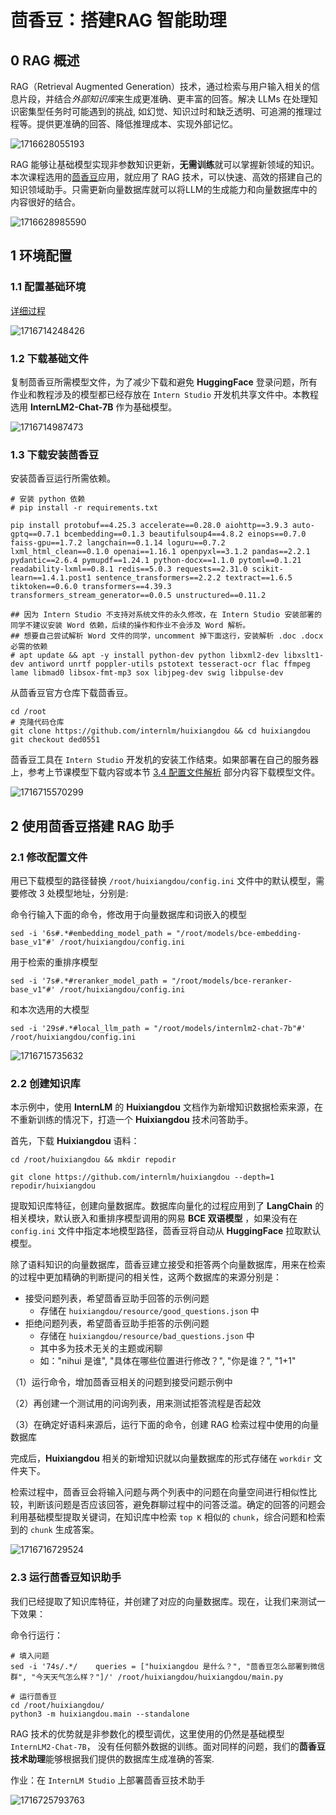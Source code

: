 # 茴香豆：搭建RAG 智能助理

## 0 RAG 概述

RAG（Retrieval Augmented Generation）技术，通过检索与用户输入相关的信息片段，并结合*外部知识库*来生成更准确、更丰富的回答。解决 LLMs 在处理知识密集型任务时可能遇到的挑战, 如幻觉、知识过时和缺乏透明、可追溯的推理过程等。提供更准确的回答、降低推理成本、实现外部记忆。

![1716628055193](image/lesson3/1716628055193.png)

RAG 能够让基础模型实现非参数知识更新，**无需训练**就可以掌握新领域的知识。本次课程选用的[茴香豆](https://github.com/InternLM/HuixiangDou)应用，就应用了 RAG 技术，可以快速、高效的搭建自己的知识领域助手。只需更新向量数据库就可以将LLM的生成能力和向量数据库中的内容很好的结合。

![1716628985590](image/lesson3/1716628985590.png)

## 1 环境配置

### 1.1 配置基础环境

[详细过程](https://github.com/InternLM/Tutorial/blob/camp2/huixiangdou/readme.md#1-%E7%8E%AF%E5%A2%83%E9%85%8D%E7%BD%AE)

![1716714248426](image/lesson3/1716714248426.png)

### 1.2 下载基础文件

复制茴香豆所需模型文件，为了减少下载和避免 **HuggingFace** 登录问题，所有作业和教程涉及的模型都已经存放在 `Intern Studio` 开发机共享文件中。本教程选用 **InternLM2-Chat-7B** 作为基础模型。

![1716714987473](image/lesson3/1716714987473.png)

### 1.3 下载安装茴香豆

安装茴香豆运行所需依赖。

```shell
# 安装 python 依赖
# pip install -r requirements.txt

pip install protobuf==4.25.3 accelerate==0.28.0 aiohttp==3.9.3 auto-gptq==0.7.1 bcembedding==0.1.3 beautifulsoup4==4.8.2 einops==0.7.0 faiss-gpu==1.7.2 langchain==0.1.14 loguru==0.7.2 lxml_html_clean==0.1.0 openai==1.16.1 openpyxl==3.1.2 pandas==2.2.1 pydantic==2.6.4 pymupdf==1.24.1 python-docx==1.1.0 pytoml==0.1.21 readability-lxml==0.8.1 redis==5.0.3 requests==2.31.0 scikit-learn==1.4.1.post1 sentence_transformers==2.2.2 textract==1.6.5 tiktoken==0.6.0 transformers==4.39.3 transformers_stream_generator==0.0.5 unstructured==0.11.2

## 因为 Intern Studio 不支持对系统文件的永久修改，在 Intern Studio 安装部署的同学不建议安装 Word 依赖，后续的操作和作业不会涉及 Word 解析。
## 想要自己尝试解析 Word 文件的同学，uncomment 掉下面这行，安装解析 .doc .docx 必需的依赖
# apt update && apt -y install python-dev python libxml2-dev libxslt1-dev antiword unrtf poppler-utils pstotext tesseract-ocr flac ffmpeg lame libmad0 libsox-fmt-mp3 sox libjpeg-dev swig libpulse-dev
```

从茴香豆官方仓库下载茴香豆。

```
cd /root
# 克隆代码仓库
git clone https://github.com/internlm/huixiangdou && cd huixiangdou
git checkout ded0551
```

茴香豆工具在 `Intern Studio` 开发机的安装工作结束。如果部署在自己的服务器上，参考上节课模型下载内容或本节 [3.4 配置文件解析](https://github.com/InternLM/Tutorial/blob/camp2/huixiangdou/readme.md#34-%E9%85%8D%E7%BD%AE%E6%96%87%E4%BB%B6%E8%A7%A3%E6%9E%90) 部分内容下载模型文件。

![1716715570299](image/lesson3/1716715570299.png)

## 2 使用茴香豆搭建 RAG 助手

### 2.1 修改配置文件

用已下载模型的路径替换 `/root/huixiangdou/config.ini` 文件中的默认模型，需要修改 3 处模型地址，分别是:

命令行输入下面的命令，修改用于向量数据库和词嵌入的模型

```shell
sed -i '6s#.*#embedding_model_path = "/root/models/bce-embedding-base_v1"#' /root/huixiangdou/config.ini
```

用于检索的重排序模型

```shell
sed -i '7s#.*#reranker_model_path = "/root/models/bce-reranker-base_v1"#' /root/huixiangdou/config.ini
```

和本次选用的大模型

```shell
sed -i '29s#.*#local_llm_path = "/root/models/internlm2-chat-7b"#' /root/huixiangdou/config.ini
```

![1716715735632](image/lesson3/1716715735632.png)

### 2.2 创建知识库

本示例中，使用 **InternLM** 的 **Huixiangdou** 文档作为新增知识数据检索来源，在不重新训练的情况下，打造一个 **Huixiangdou** 技术问答助手。

首先，下载 **Huixiangdou** 语料：

```shell
cd /root/huixiangdou && mkdir repodir

git clone https://github.com/internlm/huixiangdou --depth=1 repodir/huixiangdou
```

提取知识库特征，创建向量数据库。数据库向量化的过程应用到了 **LangChain** 的相关模块，默认嵌入和重排序模型调用的网易  **BCE 双语模型** ，如果没有在 `config.ini` 文件中指定本地模型路径，茴香豆将自动从 **HuggingFace** 拉取默认模型。

除了语料知识的向量数据库，茴香豆建立接受和拒答两个向量数据库，用来在检索的过程中更加精确的判断提问的相关性，这两个数据库的来源分别是：

* 接受问题列表，希望茴香豆助手回答的示例问题
  * 存储在 `huixiangdou/resource/good_questions.json` 中
* 拒绝问题列表，希望茴香豆助手拒答的示例问题
  * 存储在 `huixiangdou/resource/bad_questions.json` 中
  * 其中多为技术无关的主题或闲聊
  * 如："nihui 是谁", "具体在哪些位置进行修改？", "你是谁？", "1+1"

（1）运行命令，增加茴香豆相关的问题到接受问题示例中

（2）再创建一个测试用的问询列表，用来测试拒答流程是否起效

（3）在确定好语料来源后，运行下面的命令，创建 RAG 检索过程中使用的向量数据库

完成后，**Huixiangdou** 相关的新增知识就以向量数据库的形式存储在 `workdir` 文件夹下。

检索过程中，茴香豆会将输入问题与两个列表中的问题在向量空间进行相似性比较，判断该问题是否应该回答，避免群聊过程中的问答泛滥。确定的回答的问题会利用基础模型提取关键词，在知识库中检索 `top K` 相似的 `chunk`，综合问题和检索到的 `chunk` 生成答案。

![1716716729524](image/lesson3/1716716729524.png)

### 2.3 运行茴香豆知识助手

我们已经提取了知识库特征，并创建了对应的向量数据库。现在，让我们来测试一下效果：

命令行运行：

```shell
# 填入问题
sed -i '74s/.*/    queries = ["huixiangdou 是什么？", "茴香豆怎么部署到微信群", "今天天气怎么样？"]/' /root/huixiangdou/huixiangdou/main.py

# 运行茴香豆
cd /root/huixiangdou/
python3 -m huixiangdou.main --standalone
```

RAG 技术的优势就是非参数化的模型调优，这里使用的仍然是基础模型 `InternLM2-Chat-7B`， 没有任何额外数据的训练。面对同样的问题，我们的**茴香豆技术助理**能够根据我们提供的数据库生成准确的答案.

作业：在 `InternLM Studio` 上部署茴香豆技术助手

![1716725793763](image/lesson3/1716725793763.png)
